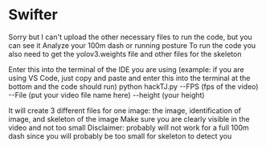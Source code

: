 # Swifter
Sorry but I can't upload the other necessary files to run the code, but you can see it
Analyze your 100m dash or running posture
To run the code you also need to get the yolov3.weights file and other files for the skeleton

Enter this into the terminal of the IDE you are using (example: if you are using VS Code, just copy and paste and enter this into the terminal at the bottom and the code should run)
python hackTJ.py --FPS (fps of the video) --File (put your video file name here) --height (your height)

It will create 3 different files for one image: the image, identification of image, and skeleton of the image
Make sure you are clearly visible in the video and not too small
Disclaimer: probably will not work for a full 100m dash since you will probably be too small for skeleton to detect you
